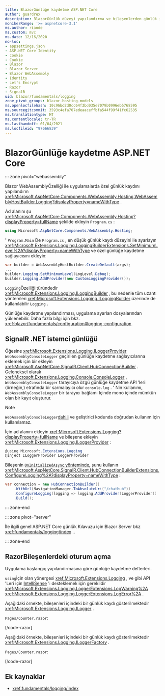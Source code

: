 ```yaml
---
title: BlazorGünlüğe kaydetme ASP.NET Core
author: guardrex
description: BlazorGünlük düzeyi yapılandırma ve bileşenlerden günlük iletilerini yazma dahil olmak üzere uygulamalarda oturum açma hakkında bilgi edinin Razor .
monikerRange: '>= aspnetcore-3.1'
ms.author: riande
ms.custom: mvc
ms.date: 12/16/2020
no-loc:
- appsettings.json
- ASP.NET Core Identity
- cookie
- Cookie
- Blazor
- Blazor Server
- Blazor WebAssembly
- Identity
- Let's Encrypt
- Razor
- SignalR
uid: blazor/fundamentals/logging
zone_pivot_groups: blazor-hosting-models
ms.openlocfilehash: 10c96bd2d0cc64f3bd035e7079b0996eb5768595
ms.sourcegitcommit: 3593c4efa707edeaaceffbfa544f99f41fc62535
ms.translationtype: MT
ms.contentlocale: tr-TR
ms.lasthandoff: 01/04/2021
ms.locfileid: "97666839"
---
```

# <a name="aspnet-core-no-locblazor-logging"></a>BlazorGünlüğe kaydetme ASP.NET Core

::: zone pivot="webassembly"

Blazor WebAssemblyÖzelliği ile uygulamalarda özel günlük kaydını yapılandırın <xref:Microsoft.AspNetCore.Components.WebAssembly.Hosting.WebAssemblyHostBuilder.Logging?displayProperty=nameWithType> .

Ad alanını şu <xref:Microsoft.AspNetCore.Components.WebAssembly.Hosting?displayProperty=fullName> şekilde ekleyin `Program.cs` :

```csharp
using Microsoft.AspNetCore.Components.WebAssembly.Hosting;
```

' `Program.Main` De `Program.cs` , en düşük günlük kaydı düzeyini ile ayarlayın <xref:Microsoft.Extensions.Logging.LoggingBuilderExtensions.SetMinimumLevel%2A?displayProperty=nameWithType> ve özel günlüğe kaydetme sağlayıcısını ekleyin:

```csharp
var builder = WebAssemblyHostBuilder.CreateDefault(args);
...
builder.Logging.SetMinimumLevel(LogLevel.Debug);
builder.Logging.AddProvider(new CustomLoggingProvider());
```

`Logging`Özelliği türündedir <xref:Microsoft.Extensions.Logging.ILoggingBuilder> , bu nedenle tüm uzantı yöntemleri <xref:Microsoft.Extensions.Logging.ILoggingBuilder> üzerinde de kullanılabilir `Logging` .

Günlüğe kaydetme yapılandırması, uygulama ayarları dosyalarından yüklenebilir. Daha fazla bilgi için bkz. <xref:blazor/fundamentals/configuration#logging-configuration>.

## <a name="no-locsignalr-net-client-logging"></a>SignalR .NET istemci günlüğü

Öğesine <xref:Microsoft.Extensions.Logging.ILoggerProvider> `WebAssemblyConsoleLogger` geçirilen günlüğe kaydetme sağlayıcılarına eklemek için bir ekleyin <xref:Microsoft.AspNetCore.SignalR.Client.HubConnectionBuilder> . Geleneksel olarak <xref:Microsoft.Extensions.Logging.Console.ConsoleLogger> , `WebAssemblyConsoleLogger` tarayıcıya özgü günlüğe kaydetme API 'leri (örneğin,) etrafında bir sarmalayıcı olur `console.log` . ' Nin kullanımı, `WebAssemblyConsoleLogger` bir tarayıcı bağlamı Içinde mono içinde mümkün olan bir kayıt oluşturur.

> [!NOTE]
> `WebAssemblyConsoleLogger`[dahili](/dotnet/csharp/language-reference/keywords/internal) ve geliştirici kodunda doğrudan kullanım için kullanılamaz.

İçin ad alanını ekleyin <xref:Microsoft.Extensions.Logging?displayProperty=fullName> ve bileşene ekleyin <xref:Microsoft.Extensions.Logging.ILoggerProvider> :

```csharp
@using Microsoft.Extensions.Logging
@inject ILoggerProvider LoggerProvider
```

Bileşenin [ `OnInitializedAsync` yönteminde](xref:blazor/components/lifecycle#component-initialization-methods), şunu kullanın <xref:Microsoft.AspNetCore.SignalR.Client.HubConnectionBuilderExtensions.ConfigureLogging%2A?displayProperty=nameWithType> :

```csharp
var connection = new HubConnectionBuilder()
    .WithUrl(NavigationManager.ToAbsoluteUri("/chathub"))
    .ConfigureLogging(logging => logging.AddProvider(LoggerProvider))
    .Build();
```

::: zone-end

::: zone pivot="server"

İle ilgili genel ASP.NET Core günlük Kılavuzu için Blazor Server bkz <xref:fundamentals/logging/index> ..

::: zone-end

## <a name="log-in-no-locrazor-components"></a>RazorBileşenlerdeki oturum açma

Uygulama başlangıç yapılandırmasına göre günlüğe kaydetme defterleri.

`using`İçin olan yönergesi <xref:Microsoft.Extensions.Logging> , ve gibi API 'Leri için [IntelliSense](/visualstudio/ide/using-intellisense) 'i desteklemek için gereklidir <xref:Microsoft.Extensions.Logging.LoggerExtensions.LogWarning%2A> <xref:Microsoft.Extensions.Logging.LoggerExtensions.LogError%2A> .

Aşağıdaki örnekte, bileşenleri içindeki bir günlük kaydı gösterilmektedir <xref:Microsoft.Extensions.Logging.ILogger> .

`Pages/Counter.razor`:

[!code-razor[](logging/samples_snapshot/Counter1.razor?highlight=3,16)]

Aşağıdaki örnekte, bileşenleri içindeki bir günlük kaydı gösterilmektedir <xref:Microsoft.Extensions.Logging.ILoggerFactory> .

`Pages/Counter.razor`:

[!code-razor[](logging/samples_snapshot/Counter2.razor?highlight=3,16-17)]

## <a name="additional-resources"></a>Ek kaynaklar

* <xref:fundamentals/logging/index>
